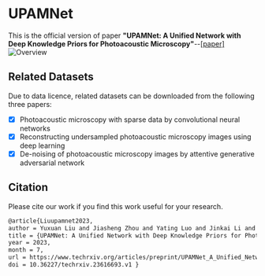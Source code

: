 # UPAMNet
This is the official version of paper **"UPAMNet: A Unified Network with Deep Knowledge Priors for Photoacoustic Microscopy"**--[[paper]](https://www.techrxiv.org/articles/preprint/UPAMNet_A_Unified_Network_with_Deep_Knowledge_Priors_for_Photoacoustic_Microscopy/23616693)
![Overview](https://github.com/Lrnyux/UPAMNet/assets/86871168/f6f1ee3f-195a-4409-9c70-4264af2abf53)


## Related Datasets
Due to data licence, related datasets can be downloaded from the following three papers:
- [x] Photoacoustic microscopy with sparse data by convolutional neural networks
- [x] Reconstructing undersampled photoacoustic microscopy images using deep learning
- [x] De-noising of photoacoustic microscopy images by attentive generative adversarial network

## Citation
Please cite our work if you find this work useful for your research.
```latex
@article{Liuupamnet2023,
author = Yuxuan Liu and Jiasheng Zhou and Yating Luo and Jinkai Li and Sung-Liang Chen and Yao Guo and Guang-Zhong Yang,
title = {UPAMNet: A Unified Network with Deep Knowledge Priors for Photoacoustic Microscopy},
year = 2023,
month = 7,
url = https://www.techrxiv.org/articles/preprint/UPAMNet_A_Unified_Network_with_Deep_Knowledge_Priors_for_Photoacoustic_Microscopy/23616693,
doi = 10.36227/techrxiv.23616693.v1 } 
  
```
